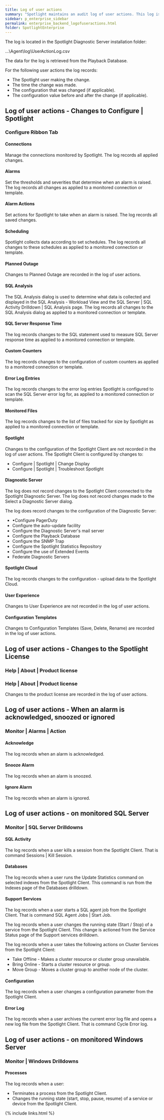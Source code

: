 ```yaml
---
title: Log of user actions
summary: "Spotlight maintains an audit log of user actions. This log is a historical record of who changed what configuration when."
sidebar: p_enterprise_sidebar
permalink: enterprise_backend_logofuseractions.html
folder: SpotlightEnterprise
---
```


The log is located in the Spotlight Diagnostic Server installation folder:

...\Agent\log\UserActionLog.csv

The data for the log is retrieved from the Playback Database.

For the following user actions the log records:
* The Spotlight user making the change.
* The time the change was made.
* The configuration that was changed (if applicable).
* The configuration value before and after the change (if applicable).

## Log of user actions - Changes to Configure \| Spotlight

### Configure Ribbon Tab

#### Connections

Manage the connections monitored by Spotlight. The log records all applied changes.

#### Alarms

Set the thresholds and severities that determine when an alarm is raised. The log records all changes as applied to a monitored connection or template.

#### Alarm Actions

Set actions for Spotlight to take when an alarm is raised. The log records all saved changes.

#### Scheduling

Spotlight collects data according to set schedules. The log records all changes to these schedules as applied to a monitored connection or template.

#### Planned Outage

Changes to Planned Outage are recorded in the log of user actions.

#### SQL Analysis

The SQL Analysis dialog is used to determine what data is collected and displayed in the SQL Analysis - Workload View and the SQL Server \| SQL Activity Drilldown \| SQL Analysis page. The log records all changes to the SQL Analysis dialog as applied to a monitored connection or template.

#### SQL Server Response Time

The log records changes to the SQL statement used to measure SQL Server response time as applied to a monitored connection or template.

#### Custom Counters

The log records changes to the configuration of custom counters as applied to a monitored connection or template.

#### Error Log Entries

The log records changes to the error log entries Spotlight is configured to scan the SQL Server error log for, as applied to a monitored connection or template.

#### Monitored Files

The log records changes to the list of files tracked for size by Spotlight as applied to a monitored connection or template.

#### Spotlight

Changes to the configuration of the Spotlight Client are not recorded in the log of user actions. The Spotlight Client is configured by changes to:
* Configure \| Spotlight \| Change Display
* Configure \| Spotlight \| Troubleshoot Spotlight

#### Diagnostic Server


The log does not record changes to the Spotlight Client connected to the Spotlight Diagnostic Server. The log does not record changes made to the Select a Diagnostic Server dialog.

The log does record changes to the configuration of the Diagnostic Server:
* •Configure PagerDuty
* Configure the auto-update facility
* Configure the Diagnostic Server's mail server
* Configure the Playback Database
* Configure the SNMP Trap
* Configure the Spotlight Statistics Repository
* Configure the use of Extended Events
* Federate Diagnostic Servers


#### Spotlight Cloud

The log records changes to the configuration - upload data to the Spotlight Cloud.

#### User Experience


Changes to User Experience are not recorded in the log of user actions.

#### Configuration Templates

Changes to Configuration Templates (Save, Delete, Rename) are recorded in the log of user actions.


## Log of user actions - Changes to the Spotlight License

### Help \| About \| Product license


### Help \| About \| Product license

Changes to the product license are recorded in the log of user actions.


## Log of user actions - When an alarm is acknowledged, snoozed or ignored

### Monitor \| Alarms | Action

#### Acknowledge

The log records when an alarm is acknowledged.

#### Snooze Alarm

The log records when an alarm is snoozed.

#### Ignore Alarm

The log records when an alarm is ignored.


## Log of user actions - on monitored SQL Server

### Monitor \| SQL Server Drilldowns

#### SQL Activity

The log records when a user kills a session from the Spotlight Client. That is command Sessions \| Kill Session.

#### Databases

The log records when a user runs the Update Statistics command on selected indexes from the Spotlight Client. This command is run from the Indexes page of the Databases drilldown.

#### Support Services

The log records when a user starts a SQL agent job from the Spotlight Client. That is command SQL Agent Jobs | Start Job.

The log records when a user changes the running state (Start / Stop) of a service from the Spotlight Client. This change is actioned from the Service Status page of the Support services drilldown.

The log records when a user takes the following actions on Cluster Services from the Spotlight Client:
* Take Offline - Makes a cluster resource or cluster group unavailable.
* Bring Online - Starts a cluster resource or group.
* Move Group - Moves a cluster group to another node of the cluster.


#### Configuration

The log records when a user changes a configuration parameter from the Spotlight Client.

#### Error Log

The log records when a user archives the current error log file and opens a new log file from the Spotlight Client. That is command Cycle Error log.


## Log of user actions - on monitored Windows Server


### Monitor \| Windows Drilldowns

#### Processes

The log records when a user:
* Terminates a process from the Spotlight Client.
* Changes the running state (start, stop, pause, resume) of a service or device from the Spotlight Client.



{% include links.html %}
